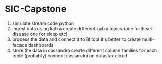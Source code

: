 # SIC-Capstone
1. simulate stream code python
2. ingest data using kafka
     create different kafka topics (one for heart disease one for sleep etc) 
4. process the data and connect it to BI tool
      it's better to create multi-facade dashboards
6. store the data in cassandra
     create different column families for each topic (probably)
     connect cassandra on datastax cloud
